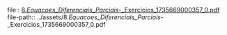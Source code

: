 file:: [8._Equacoes_Diferenciais_Parciais_-_Exercicios_1735669000357_0.pdf](../assets/8._Equacoes_Diferenciais_Parciais_-_Exercicios_1735669000357_0.pdf)
file-path:: ../assets/8._Equacoes_Diferenciais_Parciais_-_Exercicios_1735669000357_0.pdf

